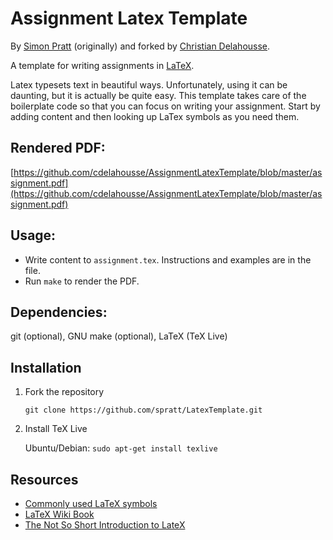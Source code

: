 # Assignment Latex Template
By [Simon Pratt](http://simondavidpratt.com/) (originally) and forked by [Christian Delahousse](http://christian.delahousse.ca).

A template for writing assignments in
[LaTeX](http://en.wikipedia.org/wiki/LaTeX).

Latex typesets text in beautiful ways. Unfortunately, using it can be daunting,
but it is actually be quite easy. This template takes care of the
boilerplate code so that you can focus on writing your assignment. Start by
adding content and then looking up LaTex symbols as you need them.

## Rendered PDF:
[https://github.com/cdelahousse/AssignmentLatexTemplate/blob/master/assignment.pdf](https://github.com/cdelahousse/AssignmentLatexTemplate/blob/master/assignment.pdf)

## Usage:
* Write content to `assignment.tex`. Instructions and examples are in the file.
* Run `make` to render the PDF.

## Dependencies:
git (optional), GNU make (optional), LaTeX (TeX Live)

## Installation
1. Fork the repository

    `git clone https://github.com/spratt/LatexTemplate.git`

2. Install TeX Live

    Ubuntu/Debian: `sudo apt-get install texlive`

## Resources
* [Commonly used LaTeX
  symbols](http://www.artofproblemsolving.com/Wiki/index.php/LaTeX:Symbols)
* [LaTeX Wiki Book](http://en.wikibooks.org/wiki/LaTeX)
* [The Not So Short Introduction to
LateX](http://tobi.oetiker.ch/lshort/lshort.pdf)

